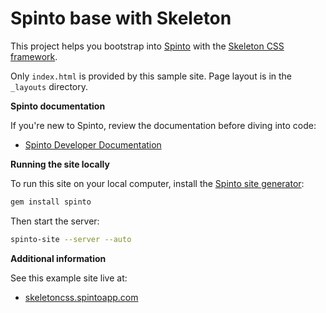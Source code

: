 Spinto base with Skeleton
=========================

This project helps you bootstrap into [Spinto](http://www.spintoapp.com)
with the [Skeleton CSS framework](http://getskeleton.com).

Only `index.html` is provided by this sample site. Page layout is in the
`_layouts` directory.

**Spinto documentation**

If you're new to Spinto, review the documentation before diving into code:

* [Spinto Developer Documentation](http://www.spintoapp.com/documentation)


**Running the site locally**

To run this site on your local computer, install the
[Spinto site generator](http://github.com/mixonic/spinto):

``` bash
gem install spinto
```

Then start the server:

``` bash
spinto-site --server --auto
```


**Additional information**

See this example site live at:

* [skeletoncss.spintoapp.com](http://skeletoncss.spintoapp.com)
